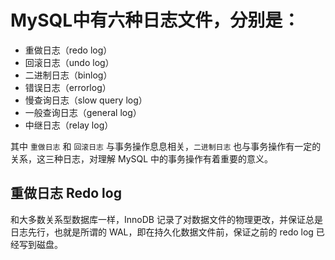 # MySQL中有六种日志文件，分别是：
  - 重做日志（redo log）
  - 回滚日志（undo log）
  - 二进制日志（binlog）
  - 错误日志（errorlog）
  - 慢查询日志（slow query log）
  - 一般查询日志（general log）
  - 中继日志（relay log）

其中 `重做日志` 和 `回滚日志` 与事务操作息息相关，`二进制日志` 也与事务操作有一定的关系，这三种日志，对理解 MySQL 中的事务操作有着重要的意义。

## 重做日志 Redo log
 
和大多数关系型数据库一样，InnoDB 记录了对数据文件的物理更改，并保证总是日志先行，也就是所谓的 WAL，即在持久化数据文件前，保证之前的 redo log 已经写到磁盘。
